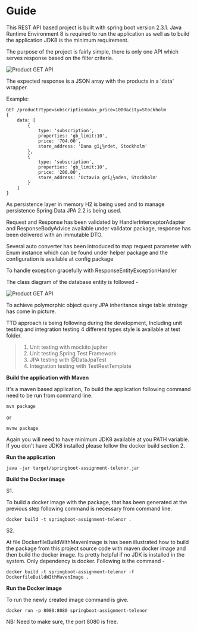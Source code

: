 # **Guide**

This REST API based project is built with spring boot version 2.3.1. Java Runtime Environment 8 is required to run the application as well as to build the application JDK8 is the minimum requirement.

The purpose of the project is fairly simple, there is only one API which serves response based on the filter criteria.

![Product GET API](docs/Product-Get-API.png)

The expected response is a JSON array with the products in a 'data' wrapper. 

Example: 
```
GET /product?type=subscription&max_price=1000&city=Stockholm
{
	data: [ 
		{
		    type: 'subscription',
		    properties: 'gb_limit:10',
		    price: '704.00',
		    store_address: 'Dana gï¿½rdet, Stockholm'
	  	},
	  	{
		    type: 'subscription',
		    properties: 'gb_limit:10',
		    price: '200.00',
		    store_address: 'Octavia grï¿½nden, Stockholm'
	  	}
	]
}
```

As persistence layer in memory H2 is being used and to manage persistence Spring Data JPA 2.2 is being used.

Request and Response has been validated by HandlerInterceptorAdapter and ResponseBodyAdvice available under validator package, response has been delivered with an immutable DTO.

Several auto converter has been introduced to map request parameter with Enum instance which can be found under helper package and the configuration is available at config package

To handle exception gracefully with ResponseEntityExceptionHandler 

The class diagram of the database entity is followed - 

![Product GET API](docs/Product-Entity-Class-Diagram.jpg)

To achieve polymorphic object query JPA inheritance singe table strategy has come in picture.

TTD approach is being following during the development, Including unit testing and integration testing 4 different types style is available at test folder.
> 1. Unit testing with mockito jupiter
> 2. Unit testing Spring Test Framework
> 3. JPA testing with @DataJpaTest
> 4. Integration testing with TestRestTemplate

**Build the application with Maven**

It's a maven based application, To build the application following command need to be run from command line.
~~~
mvn package
~~~
or
~~~
mvnw package
~~~
Again you will need to have minimum JDK8 available at you PATH variable. If you don't have JDK8 installed please follow the docker build section 2.

**Run the application**

~~~
java -jar target/springboot-assignment-telenor.jar
~~~

**Build the Docker image**

S1.

To build a docker image with the package, that has been generated at the previous step following command is necessary from command line.
~~~
docker build -t springboot-assignment-telenor .
~~~

S2.

At file DockerfileBuildWIthMavenImage is has been illustrated how to build the package from this project source code with maven docker image and then build the docker image. 
Its pretty helpful if no JDK is installed in the system. Only dependency is docker. Following is the command -
~~~
docker build -t springboot-assignment-telenor -f DockerfileBuildWIthMavenImage .
~~~

**Run the Docker image**

To run the newly created image command is give.  
~~~
docker run -p 8080:8080 springboot-assignment-telenor
~~~
NB: Need to make sure, the port 8080 is free.

